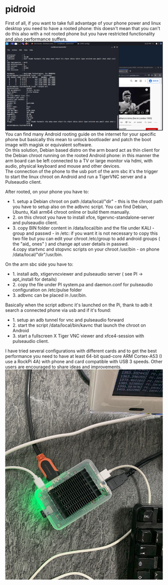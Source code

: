 # pidroid

First of all, if you want to take full advantage of your phone power and linux desktop you need to have a rooted phone: this doesn't mean that you can't do this also with a not rooted phone but you have restricted functionality and also performance suffers.
<img src="https://github.com/palazzoni/pidroid/blob/master/pidroid.PNG?raw=true">
You can find many Android rooting guide on the internet for your specific phone but basically this mean to unlock bootloader and patch the boot image with magisk or equivalent software.</br>
On this solution, Debian based distro on the arm board act as thin client for the Debian chroot running on the rooted Android phone: in this manner the arm board can be left connected to a TV or large monitor via hdmi, with audio, physical keyboard and mouse and other devices.</br>
The connection of the phone to the usb port of the arm sbc it's the trigger to start the linux chroot on Android and run a TigerVNC server and a Pulseaudio client.</br>

After rooted, on your phone you have to:</br>
<ul>
<li>1. setup a Debian chroot on path /data/local/"dir" - this is the chroot path you have to setup also on the adbvnc script. You can find Debian, Ubuntu, Kali arm64 chroot online or build them manually. </li>
<li>2. on this chroot you have to install xfce, tigervnc-standalone-server and pulseaudio client.</li>
<li>3. copy BIN folder content in /data/local/bin and the file under KALI - group and passwd - in /etc: if you want it is not necessary to copy this two file but you can edit your chroot /etc/group to add android groups ( the "aid_ ones" )  and change apt user details in passwd.</li>
  4.copy startvnc and stopvnc scripts on your chroot /usr/bin - on phone /data/local/"dir"/usr/bin.</li>
</ul>
On the arm sbc side you have to:<ul>
<li>1. install adb, xtigervncviewer and pulseaudio server ( see PI -> apt_install for details) </li>
<li>2. copy the file under PI system.pa and daemon.conf for pulseaudio configuration on /etc/pulse folder </li>
<li>3. adbvnc can be placed in /usr/bin.</li>
</ul>

Basically when the script adbvnc it's launched on the Pi, thank to adb it search a connected phone via usb and if it's found:<ul>
<li>1. setup an adb tunnel for vnc and pulseaudio forward </li>
<li>2. start the script /data/local/bin/kavnc that launch the chroot on Android  </li>
<li>3. start a fullscreen X Tiger VNC viewer and xfce4-session with pulseaudio client. </li>
</ul>
I have tried several configurations with different cards and to get the best performance you need to have at least  64-bit quad-core ARM Cortex-A53 (I use a RockPi 4A) with phone and card compatible with USB 3 speeds.
Other users are encouraged to share ideas and improvements.

<img src="https://github.com/palazzoni/pidroid/blob/master/rockpi4a.png?raw=true">

